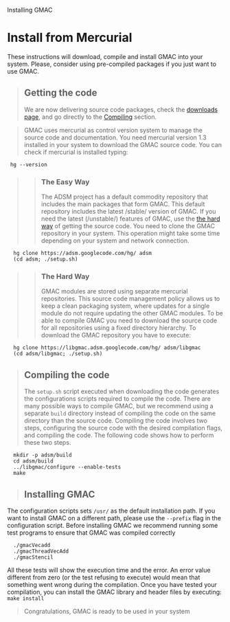 Installing GMAC


# Install from Mercurial #

These instructions will download, compile and install GMAC into your system. Please, consider using pre-compiled packages if you just want to use GMAC.

> ## Getting the code ##
> We are now delivering source code packages, check the [downloads page](http://code.google.com/p/adsm/downloads/list), and go directly to the [Compiling](Install#Compiling_the_code.md) section.

> GMAC uses mercurial as control version system to manage the source code and documentation. You need mercurial version 1.3 installed in your system to download the GMAC source code. You can check if mercurial is installed typing:
```
 hg --version 
```
> > ### The Easy Way ###
> > The ADSM project has a default commodity repository that includes the main packages that form GMAC. This default repository includes the latest /stable/  version of GMAC. If you need the latest (/unstable/) features of GMAC, use the [the hard way](Install#The_Hard_Way.md) of getting the source code.
> > You need to clone the GMAC repository in your system. This operation might take some time depending on your system and network connection.
```
  hg clone https://adsm.googlecode.com/hg/ adsm
  (cd adsm; ./setup.sh)
```
> > ### The Hard Way ###
> > GMAC modules are stored using separate mercurial repositories. This source code management policy allows us to keep a clean packaging system, where updates for a single module do not require updating the other GMAC modules. To be able to compile GMAC you need to download the source code for all repositories using a fixed directory hierarchy.
> > To download the GMAC repository you have to execute:
```
  hg clone https://libgmac.adsm.googlecode.com/hg/ adsm/libgmac
  (cd adsm/libgmac; ./setup.sh)
```


> ## Compiling the code ##
> The `setup.sh` script executed when downloading the code generates the configurations scripts required to compile the code. There are many possible ways to compile GMAC, but we recommend using a separate `build` directory instead of compiling the code on the same directory than the source code. Compiling the code involves two steps, configuring the source code with the desired compilation flags, and compiling the code. The following code shows how to perform these two steps.
```
  mkdir -p adsm/build
  cd adsm/build
  ../libgmac/configure --enable-tests
  make
```

> ## Installing GMAC ##
The configuration scripts sets `/usr/` as the default installation path. If you want to install GMAC on a different path, please use the `--prefix` flag in the configuration script. Before installing GMAC we recommend running some test programs to ensure that GMAC was compiled correctly
```
  ./gmacVecadd
  ./gmacThreadVecAdd
  ./gmacStencil
```
All these tests will show the execution time and the error. An error value different from zero (or the test refusing to execute) would mean that something went wrong during the compilation. Once you have tested your compilation, you can install the GMAC library and header files by executing:
` make install `

> Congratulations, GMAC is ready to be used in your system